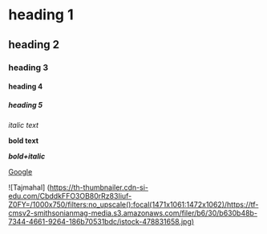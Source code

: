 # heading 1
## heading 2
### heading 3
#### heading 4
##### heading 5 
*italic text*

**bold text**

***bold+italic***

[Google](https://www.google.com/)

![Tajmahal] (https://th-thumbnailer.cdn-si-edu.com/CbddkFFO3OB80rRz83Iiuf-Z0FY=/1000x750/filters:no_upscale():focal(1471x1061:1472x1062)/https://tf-cmsv2-smithsonianmag-media.s3.amazonaws.com/filer/b6/30/b630b48b-7344-4661-9264-186b70531bdc/istock-478831658.jpg)
